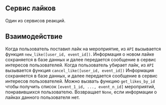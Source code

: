 ## Сервис лайков
Один из сервисов реакций. 
## Взаимодействие
Когда пользователь поставил лайк на мероприятие, из `API` вызывается функция `new_like([user_id, event_id])`. 
Информация о новом лайке сохраняется в базе данных и далее передается сообщение в сервис интересов пользователей.
Когда пользователь убирает лайк, из `API` вызывается функция `cancel_like([user_id, event_id])`
Информация сохраняется в базе данных, и далее передается сообщение в сервис интересов пользователей.
Можно вызвать функцию `get_likes_by_id` чтобы получить список `[event_1_id, ..., event_n_id]` мероприятий, понравившихся пользователю. 
Возвращает `None`, если информации о лайках данного пользователя нет.